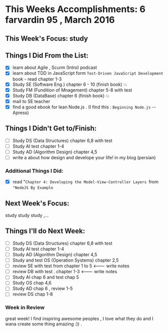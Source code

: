 # This Weeks Accomplishments: 6 farvardin 95 , March 2016

## This Week's Focus: study

## Things I Did From the List:
- [x] learn about Agile , Scurm (Intro) podcast
- [x] learn about TDD in JavaScript form `Test-Driven JavaScript Development` book -  read chapter 1-3
- [x] Study SE (Software Eng.) chapter 6 - 10 (finish book) :boom:
- [x] Study FM (Fundition of Mnagement) chapter 5-8 with test
- [x] Study DB (DataBase) chapter 6 (finish book) :boom:
- [x] mail to SE teacher
- [x] find a good ebook for lean Node.js . (I find this : `Beginning Node.js` -- Apress)
## Things I Didn't Get to/Finish:
- [ ] Study DS (Data Structures) chapter 6,8 with test
- [ ] Study AI test chapter 1-4
- [ ] Study AD (Algorithm Design) chapter 4,5
- [ ] write a about how design and develope your life! in my blog (persian)
### Additional Things I Did:
- [x] read "`Chapter 4: Developing the Model-View-Controller Layers	`from `"NodeJS By Example`
## Next Week's Focus:
study study study ,...
## Things I'll do Next Week:

- [ ] Study DS (Data Structures) chapter 6,8 with test
- [ ] Study AI test chapter 1-4
- [ ] Study AD (Algorithm Design) chapter 4,5
- [ ] Study and test OS (Operation Systems) chapter 2,5
- [ ] review SE with test from chapter 1 to 5		<--- write notes
- [ ] review DB with test . chapter 1-3  	<--- write notes
- [ ] Study  AI chap 6 and test chap 5
- [ ] Study  OS chap 4,6
- [ ] Study  AD chap 6 , review 1-5
- [ ] review DS chap 1-8

### Week in Review
great week! I find inspiring awesome peoples , I love what they do and I wana create some thing amazing :)) . 